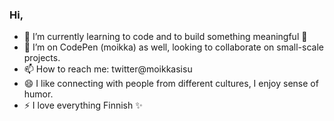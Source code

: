 ### Hi,

- 🌱 I’m currently learning to code and to build something meaningful 👋
- 👯 I’m on CodePen (moikka) as well, looking to collaborate on small-scale projects.
- 📫 How to reach me: twitter@moikkasisu   
- 😄 I like connecting with people from different cultures, I enjoy sense of humor.
- ⚡ I love everything Finnish ✨
